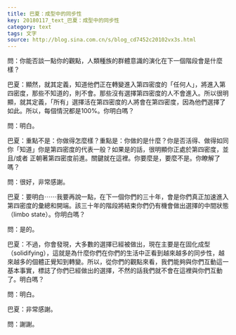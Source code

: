 ```yaml
---
title: 巴夏：成型中的同步性
key: 20180117_text_巴夏：成型中的同步性
category: text
tags: 文字
source: http://blog.sina.com.cn/s/blog_cd7452c20102vx3s.html
---
```


問：你能否談一點你的觀點，人類種族的群體意識的演化在下一個階段會是什麼樣？

巴夏：顯然，就其定義，知道他們正在轉變進入第四密度的「任何人」，將進入第四密度，那些不知道的，則不會。那些沒有選擇第四密度的人不會進入。所以很明顯，就其定義，「所有」選擇活在第四密度的人將會在第四密度，因為他們選擇了如此。所以，每個情況都是100%。你明白嗎？

問：明白。

巴夏：重點不是：你做得怎麼樣？重點是：你做的是什麼？你是否活得、做得如同你「知道」你是第四密度的代表一般？如果是的話，很明顯你正處於第四密度，並且/或者 正朝著第四密度前進。關鍵就在這裡。你要麼是，要麼不是。你瞭解了嗎？

問：很好，非常感謝。

巴夏：要明白⋯⋯我要再說一點，在下一個你們的三十年，會是你們真正加速進入第四密度的彙總和開端。該三十年的階段將結束你們仍有機會做出選擇的中間狀態（limbo state）。你明白嗎？

問：是的。

巴夏：不過，你會發現，大多數的選擇已經被做出，現在主要是在固化成型（solidifying），這就是為什麼你們在你們的生活中正看到越來越多的同步性，越來越多的個體正覺知到轉變。所以，從你們的觀點來看，我們能夠與你們互動這一基本事實，標誌了你們已經做出的選擇，不然的話我們就不會在這裡與你們互動了。明白嗎？

問：明白。

巴夏：非常感謝。

問：謝謝。
